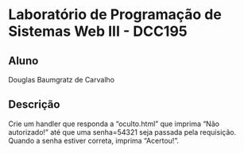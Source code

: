 # Laboratório de Programação de Sistemas Web III - DCC195

## Aluno
Douglas Baumgratz de Carvalho

## Descrição
Crie um handler que responda a “oculto.html” que imprima “Não autorizado!” até que uma senha=54321 seja passada pela requisição. Quando a senha estiver correta, imprima “Acertou!”.